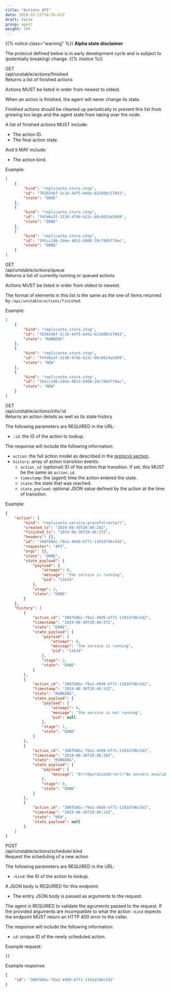 ```yaml
---
title: "Actions API"
date: 2020-02-22T16:56:41Z
draft: false
group: agent
weight: 104
---
```


{{% notice class="warning" %}}
**Alpha state disclaimer**

The protocol defined below is in early development cycle
and is subject to (potentially breaking) change.
{{% /notice %}}


<div class="rest">
  <div class="method get">GET</div>
  <div class="url get">/api/unstable/actions/finished</div>
  <div class="desc get rtl">Returns a list of finished actions</div>
</div>

Actions MUST be listed in order from newest to oldest.

When an action is finished, the agent will never change its state.

Finished actions should be cleaned up periodically to prevent this list
from growing too large and the agent state from taking over the node.

A list of finished actions MUST include:

  * The action ID.
  * The final action state.

And it MAY include:

  * The action kind.

Example:
```json
[
    {
        "kind": "replicante.store.stop",
        "id": "703824bf-2c16-44f5-b4da-b21688c57043",
        "state": "DONE"
    },
    {
        "kind": "replicante.store.stop",
        "id": "f4fdda3f-3130-474b-b22c-66c6824a5d89",
        "state": "DONE"
    },
    {
        "kind": "replicante.store.stop",
        "id": "191cc19b-2dee-4013-b908-29c7985f79ac",
        "state": "DONE"
    }
]
```


<div class="rest">
  <div class="method get">GET</div>
  <div class="url get">/api/unstable/actions/queue</div>
  <div class="desc get rtl">Returns a list of currently running or queued actions</div>
</div>

Actions MUST be listed in order from oldest to newest.

The format of elements in this list is the same as the one of items
returned by `/api/unstable/actions/finished`.

Example:
```json
[
    {
        "kind": "replicante.store.stop",
        "id": "703824bf-2c16-44f5-b4da-b21688c57043",
        "state": "RUNNING"
    },
    {
        "kind": "replicante.store.stop",
        "id": "f4fdda3f-3130-474b-b22c-66c6824a5d89",
        "state": "NEW"
    },
    {
        "kind": "replicante.store.stop",
        "id": "191cc19b-2dee-4013-b908-29c7985f79ac",
        "state": "NEW"
    }
]
```


<div class="rest">
  <div class="method get">GET</div>
  <div class="url get">/api/unstable/actions/info/:id</div>
  <div class="desc get rtl">Returns an action details as well as its state history</div>
</div>

The following parameters are REQUIRED in the URL:

  * `:id`: the ID of the action to lookup.

The response will include the following information:

  * `action`: the full action model as described in the [protocol section](agent-intro.md#actions).
  * `history`: array of action transition events:
    * `action_id`: (optional) ID of the action that transition.
                   If set, this MUST be the same as `action.id`.
    * `timestamp`: the (agent) time the action entered the state.
    * `state`: the state that was reached.
    * `state_payload`: optional JSON value defined by the action at the time of transition.

Example:
```json
{
    "action": {
        "kind": "replicante.service.gracefulrestart",
        "created_ts": "2019-08-30T20:40:24Z",
        "finished_ts": "2019-08-30T20:40:37Z",
        "headers": {},
        "id": "308fb8bc-79a1-49d9-bf71-1191d7d6c5d2",
        "requester": "API",
        "args": {},
        "state": "DONE",
        "state_payload": {
            "payload": {
                "attempt": 0,
                "message": "the service is running",
                "pid": "11634"
            },
            "stage": 2,
            "state": "DONE"
        }
    },
    "history": [
        {
            "action_id": "308fb8bc-79a1-49d9-bf71-1191d7d6c5d2",
            "timestamp": "2019-08-30T20:40:37Z",
            "state": "DONE",
            "state_payload": {
                "payload": {
                    "attempt": 0,
                    "message": "the service is running",
                    "pid": "11634"
                },
                "stage": 2,
                "state": "DONE"
            }
        },
        {
            "action_id": "308fb8bc-79a1-49d9-bf71-1191d7d6c5d2",
            "timestamp": "2019-08-30T20:40:33Z",
            "state": "RUNNING",
            "state_payload": {
                "payload": {
                    "attempt": 0,
                    "message": "the service is not running",
                    "pid": null
                },
                "stage": 1,
                "state": "DONE"
            }
        },
        {
            "action_id": "308fb8bc-79a1-49d9-bf71-1191d7d6c5d2",
            "timestamp": "2019-08-30T20:40:30Z",
            "state": "RUNNING",
            "state_payload": {
                "payload": {
                    "message": "Err(OperationError(\"No servers available for the provided ReadPreference.\"))"
                },
                "stage": 0,
                "state": "DONE"
            }
        },
        {
            "action_id": "308fb8bc-79a1-49d9-bf71-1191d7d6c5d2",
            "timestamp": "2019-08-30T20:40:24Z",
            "state": "NEW",
            "state_payload": null
        }
    ]
}
```


<div class="rest">
  <div class="method post">POST</div>
  <div class="url post">/api/unstable/actions/schedule/:kind</div>
  <div class="desc post rtl">Request the scheduling of a new action</div>
</div>

The following parameters are REQUIRED in the URL:

  * `:kind`: the ID of the action to lookup.

A JSON body is REQUIRED for this endpoint:

  * The entiry JSON body is passed as arguments to the request.

The agent is REQUIRED to validate the agruments passed to the request.
If the provided arguments are incompatible to what the action `:kind` expects
the endpoint MUST return an HTTP 400 error to the caller.

The response will include the following information:

  * `id`: unique ID of the newly scheduled action.

Example request:
```json
{}
```

Example response:
```json
{
    "id": "308fb8bc-79a1-49d9-bf71-1191d7d6c5d2"
}
```
